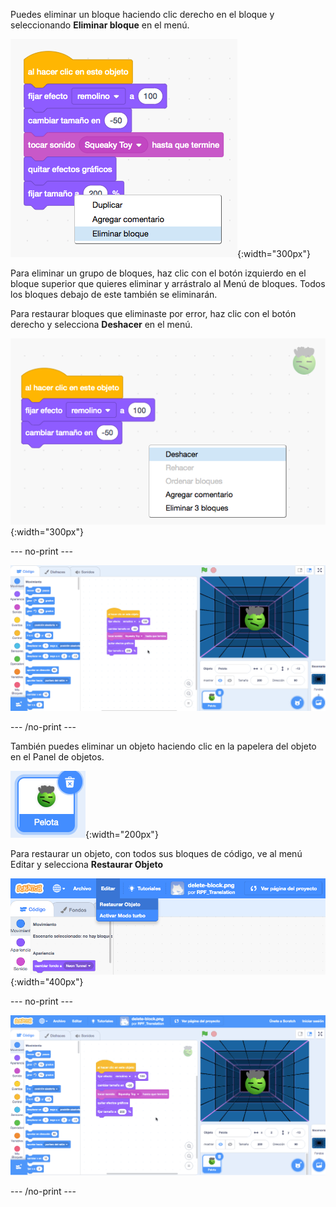 Puedes eliminar un bloque haciendo clic derecho en el bloque y seleccionando **Eliminar bloque** en el menú.

![Una serie de bloques con un menú desplegable en el bloque inferior. La última opción 'Eliminar bloque' está resaltada.](images/delete-block.png){:width="300px"}

Para eliminar un grupo de bloques, haz clic con el botón izquierdo en el bloque superior que quieres eliminar y arrástralo al Menú de bloques. Todos los bloques debajo de este también se eliminarán.

Para restaurar bloques que eliminaste por error, haz clic con el botón derecho y selecciona **Deshacer** en el menú.

![En un espacio vacío, aparte de los bloques de código del area de código, se muestra un menu desplegable activado por el botón derecho del mouse. La primera opción 'Deshacer' está resaltada.](images/undo-delete-code.png){:width="300px"}

--- no-print ---

![En un gif animado se muestra como el usuario arrastra los últimos 3 bloques de un script en el área de código hacia el menú de bloques. Los bloques desaparecen del script. Entonces, el usuario hace clic con el botón derecho en un espacio vacío en el Área de código y selecciona la primera opción 'Deshacer' en el menú emergente. Los bloques reaparecen.](images/undo-delete-code.gif)

--- /no-print ---

También puedes eliminar un objeto haciendo clic en la papelera del objeto en el Panel de objetos.

![Un icono de objeto en la lista de objetos. Está resaltado en azul para mostrar que se ha seleccionado y hay un icono de papelera en la parte superior derecha.](images/delete-sprite.png){:width="200px"}

Para restaurar un objeto, con todos sus bloques de código, ve al menú Editar y selecciona **Restaurar Objeto**

![El menú Editar en la parte superior del Editor de Scratch con la opción 'Restaurar Objeto' resaltada.](images/restore-sprite.png){:width="400px"}

--- no-print ---

![Un gif animado que muestra al usuario eliminando un objeto de la Lista de objetos haciendo clic en el icono de la papelera. Entonces, el usuario va al menú superior y selecciona 'Editar', luego 'Restaurar Objeto' y el objeto regresa junto con los bloques de código asociados con el objeto en el momento de la eliminación.](images/restore-sprite.gif)

--- /no-print ---
